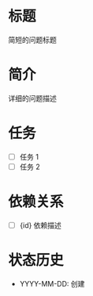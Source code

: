 # 标题
简短的问题标题

# 简介
详细的问题描述

# 任务
- [ ] 任务 1
- [ ] 任务 2

# 依赖关系
- [ ] {id} 依赖描述

# 状态历史
- YYYY-MM-DD: 创建